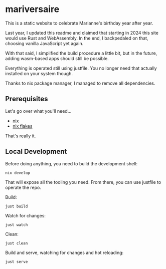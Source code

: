 # mariversaire

This is a static website to celebrate Marianne's birthday year after year.

Last year, I updated this readme and claimed that starting in 2024 this site
would use Rust and WebAssembly. In the end, I backpedaled on that, choosing
vanilla JavaScript yet again.

With that said, I simplified the build procedure a little bit, but in the
future, adding wasm-based apps should still be possible.

Everything is operated still using justfile. You no longer need that
actually installed on your system though.

Thanks to nix package manager, I managed to remove all dependencies.

## Prerequisites

Let's go over what you'll need...

- [nix]
- [nix flakes]

That's really it.

## Local Development

Before doing anything, you need to build the development shell:

```
nix develop
```

That will expose all the tooling you need. From there, you can use justfile
to operate the repo.

Build:

```
just build
```

Watch for changes:

```
just watch
```

Clean:

```
just clean
```

Build and serve, watching for changes and hot reloading:

```
just serve
```

[nix]: https://nixos.org/download.html
[nix flakes]: https://nixos.wiki/wiki/Flakes#Enable_flakes
